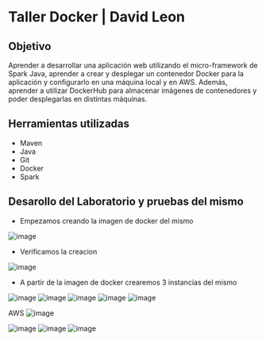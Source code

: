 # Taller Docker | David Leon
## Objetivo
Aprender a desarrollar una aplicación web utilizando el micro-framework de Spark Java, aprender a crear y desplegar un contenedor Docker para la aplicación y configurarlo en una máquina local y en AWS. Además, aprender a utilizar DockerHub para almacenar imágenes de contenedores y poder desplegarlas en distintas máquinas.

## Herramientas utilizadas
 - Maven
 - Java 
 - Git 
 - Docker
 - Spark
 
 ## Desarollo del Laboratorio y pruebas del mismo
- Empezamos creando la imagen de docker del mismo

![image](https://user-images.githubusercontent.com/98216838/223550686-874778e8-637d-4250-b7ae-8222091911e0.png)

- Verificamos la creacion

![image](https://user-images.githubusercontent.com/98216838/223550900-e791056e-2387-4dc6-b7d4-929c7baffe06.png)

- A partir de la imagen de docker crearemos 3 instancias del mismo 

![image](https://user-images.githubusercontent.com/98216838/223551013-6d3db315-5d4a-45b6-9af5-6eae43fc084c.png)
![image](https://user-images.githubusercontent.com/98216838/223551431-ba5fdfdc-6b69-4b2d-bf3a-e50c7f213530.png)
![image](https://user-images.githubusercontent.com/98216838/223551736-3c695eda-1a8b-4120-92c9-3c38e721bfd4.png)
![image](https://user-images.githubusercontent.com/98216838/223552621-db167a0c-3f48-4282-9465-e12732906ba1.png)
![image](https://user-images.githubusercontent.com/98216838/223560474-89fd926c-c045-4c39-a822-bc501f207321.png)

AWS
![image](https://user-images.githubusercontent.com/98216838/223554419-d13c6477-77be-400f-ac84-ca17e58dbb33.png)

![image](https://user-images.githubusercontent.com/98216838/223555418-5d8c63aa-e553-4ade-baae-5eaadfd63d4d.png)
![image](https://user-images.githubusercontent.com/98216838/223557824-e6a27499-0b73-45de-840a-3185be1b8d14.png)
![image](https://user-images.githubusercontent.com/98216838/223560139-26492299-c093-4159-a483-7977d8e7be06.png)
